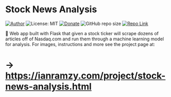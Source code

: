 # Stock News Analysis
[![Author](https://img.shields.io/badge/Author-ianramzy-brightgreen.svg)](https://ianramzy.com)
![License: MIT](https://img.shields.io/badge/License-MIT-yellow.svg) 
[![Donate](https://img.shields.io/badge/Donate-PayPal-brightgreen.svg)](https://paypal.me/ianramzy)
![GitHub repo size](https://img.shields.io/github/repo-size/ianramzy/StockNewsAnalysis.svg)
[![Repo Link](https://img.shields.io/badge/Repo-Link-black.svg)](https://github.com/ianramzy/stock-news-analysis)

📰 Web app built with Flask that given a stock ticker will scrape dozens of articles off of Nasdaq.com and run them through a machine learning model for analysis.
For images, instructions and more see the project page at:
# → https://ianramzy.com/project/stock-news-analysis.html
